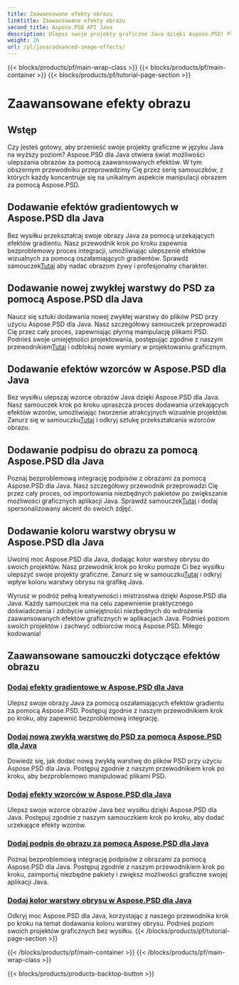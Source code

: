 ```yaml
---
title: Zaawansowane efekty obrazu
linktitle: Zaawansowane efekty obrazu
second_title: Aspose.PSD API Java
description: Ulepsz swoje projekty graficzne Java dzięki Aspose.PSD! Płynnie opanuj zaawansowane efekty obrazu – od gradientów i wzorów po podpisy i obrysy.
weight: 26
url: /pl/java/advanced-image-effects/
---
```


{{< blocks/products/pf/main-wrap-class >}}
{{< blocks/products/pf/main-container >}}
{{< blocks/products/pf/tutorial-page-section >}}

# Zaawansowane efekty obrazu

## Wstęp
Czy jesteś gotowy, aby przenieść swoje projekty graficzne w języku Java na wyższy poziom? Aspose.PSD dla Java otwiera świat możliwości ulepszania obrazów za pomocą zaawansowanych efektów. W tym obszernym przewodniku przeprowadzimy Cię przez serię samouczków, z których każdy koncentruje się na unikalnym aspekcie manipulacji obrazem za pomocą Aspose.PSD.

## Dodawanie efektów gradientowych w Aspose.PSD dla Java

 Bez wysiłku przekształcaj swoje obrazy Java za pomocą urzekających efektów gradientu. Nasz przewodnik krok po kroku zapewnia bezproblemowy proces integracji, umożliwiając ulepszenie efektów wizualnych za pomocą oszałamiających gradientów. Sprawdź samouczek[Tutaj](./add-gradient-effects/) aby nadać obrazom żywy i profesjonalny charakter.

## Dodawanie nowej zwykłej warstwy do PSD za pomocą Aspose.PSD dla Java

Naucz się sztuki dodawania nowej zwykłej warstwy do plików PSD przy użyciu Aspose.PSD dla Java. Nasz szczegółowy samouczek przeprowadzi Cię przez cały proces, zapewniając płynną manipulację plikami PSD. Podnieś swoje umiejętności projektowania, postępując zgodnie z naszym przewodnikiem[Tutaj](./add-new-regular-layer/) i odblokuj nowe wymiary w projektowaniu graficznym.

## Dodawanie efektów wzorców w Aspose.PSD dla Java

 Bez wysiłku ulepszaj wzorce obrazów Java dzięki Aspose.PSD dla Java. Nasz samouczek krok po kroku upraszcza proces dodawania urzekających efektów wzorów, umożliwiając tworzenie atrakcyjnych wizualnie projektów. Zanurz się w samouczku[Tutaj](./add-pattern-effects/) i odkryj sztukę przekształcania wzorców obrazu.

## Dodawanie podpisu do obrazu za pomocą Aspose.PSD dla Java

 Poznaj bezproblemową integrację podpisów z obrazami za pomocą Aspose.PSD dla Java. Nasz szczegółowy przewodnik przeprowadzi Cię przez cały proces, od importowania niezbędnych pakietów po zwiększanie możliwości graficznych aplikacji Java. Sprawdź samouczek[Tutaj](./add-signature-to-image/) i dodaj spersonalizowany akcent do swoich zdjęć.

## Dodawanie koloru warstwy obrysu w Aspose.PSD dla Java

 Uwolnij moc Aspose.PSD dla Java, dodając kolor warstwy obrysu do swoich projektów. Nasz przewodnik krok po kroku pomoże Ci bez wysiłku ulepszyć swoje projekty graficzne. Zanurz się w samouczku[Tutaj](./add-stroke-layer-color/) i odkryj wpływ koloru warstwy obrysu na grafikę Java.

Wyrusz w podróż pełną kreatywności i mistrzostwa dzięki Aspose.PSD dla Java. Każdy samouczek ma na celu zapewnienie praktycznego doświadczenia i zdobycie umiejętności niezbędnych do wdrożenia zaawansowanych efektów graficznych w aplikacjach Java. Podnieś poziom swoich projektów i zachwyć odbiorców mocą Aspose.PSD. Miłego kodowania!
## Zaawansowane samouczki dotyczące efektów obrazu
### [Dodaj efekty gradientowe w Aspose.PSD dla Java](./add-gradient-effects/)
Ulepsz swoje obrazy Java za pomocą oszałamiających efektów gradientu za pomocą Aspose.PSD. Postępuj zgodnie z naszym przewodnikiem krok po kroku, aby zapewnić bezproblemową integrację.
### [Dodaj nową zwykłą warstwę do PSD za pomocą Aspose.PSD dla Java](./add-new-regular-layer/)
Dowiedz się, jak dodać nową zwykłą warstwę do plików PSD przy użyciu Aspose.PSD dla Java. Postępuj zgodnie z naszym przewodnikiem krok po kroku, aby bezproblemowo manipulować plikami PSD.
### [Dodaj efekty wzorców w Aspose.PSD dla Java](./add-pattern-effects/)
Ulepsz swoje wzorce obrazów Java bez wysiłku dzięki Aspose.PSD dla Java. Postępuj zgodnie z naszym samouczkiem krok po kroku, aby dodać urzekające efekty wzorów.
### [Dodaj podpis do obrazu za pomocą Aspose.PSD dla Java](./add-signature-to-image/)
Poznaj bezproblemową integrację podpisów z obrazami za pomocą Aspose.PSD dla Java. Postępuj zgodnie z naszym przewodnikiem krok po kroku, zaimportuj niezbędne pakiety i zwiększ możliwości graficzne swojej aplikacji Java.
### [Dodaj kolor warstwy obrysu w Aspose.PSD dla Java](./add-stroke-layer-color/)
Odkryj moc Aspose.PSD dla Java, korzystając z naszego przewodnika krok po kroku na temat dodawania koloru warstwy obrysu. Podnieś poziom swoich projektów graficznych bez wysiłku.
{{< /blocks/products/pf/tutorial-page-section >}}

{{< /blocks/products/pf/main-container >}}
{{< /blocks/products/pf/main-wrap-class >}}

{{< blocks/products/products-backtop-button >}}
